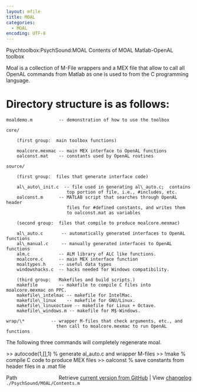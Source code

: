 ```yaml
---
layout: mfile
title: MOAL
categories:
  - MOAL
encoding: UTF-8
---
```


Psychtoolbox:PsychSound:MOAL Contents of MOAL Matlab-OpenAL toolbox

Moal is a collection of M-File wrappers and a MEX file that allow to call
all OpenAL commands from Matlab as one is used to from the C programming
language.

# Directory structure is as follows:

    moaldemo.m          -- demonstration of how to use the toolbox

    core/

        (first group:  main toolbox functions)

        moalcore.mexmac -- main MEX interface to OpenAL functions
        oalconst.mat    -- constants used by OpenAL routines

    source/

        (first group:  files that generate interface code)

        al\_auto\_init.c  -- file used in generating al\_auto.c;  contains
                           top portion of file, i.e., #includes, etc.
        oalconst.m      -- MATLAB script that searches through OpenAL header
                           files for #defined constants, and writes them
                           to oalconst.mat as variables

        (second group:  files that compile to produce moalcore.mexmac)

        al\_auto.c       -- automatically generated interfaces to OpenAL functions
        al\_manual.c     -- manually generated interfaces to OpenAL functions
        alm.c           -- ALM library of ALC like functions.
        moalcore.c      -- main MEX interface function
        moaltypes.h     -- useful data types
        windowshacks.c  -- hacks needed for Windows compatibility.

        (third group:   Makefiles and build scripts.)
        makefile        -- makefile to compile C files into moalcore.mexmac on PPC.
        makefile\_intelmac -- makefile for IntelMac.
        makefile\_linux    -- makefile for GNU/Linux.
        makefile\_linuxoctave -- makefile for Linux + Octave.
        makefile\_windows.m -- makefile for M$-Windows.

    wrap/\*          -- wrapper M-files that check arguments, etc., and
                       then call to moalcore.mexmac to run OpenAL functions


The following three commands will completely regenerate moal.

\>> autocode(1,[],1)     % generate al\_auto.c and wrapper M-files
\>> !make                % compile C code to produce MEX files
\>> oalconst             % save constants from header files in a .mat file


<div class="code_header" style="text-align:right;">
  <span style="float:left;">Path&nbsp;&nbsp;</span> <span class="counter">Retrieve <a href=
  "https://raw.github.com/Psychtoolbox-3/Psychtoolbox-3/beta/./PsychSound/MOAL/Contents.m">current version from GitHub</a> | View <a href=
  "https://github.com/Psychtoolbox-3/Psychtoolbox-3/commits/beta/./PsychSound/MOAL/Contents.m">changelog</a></span>
</div>
<div class="code">
  <code>./PsychSound/MOAL/Contents.m</code>
</div>
